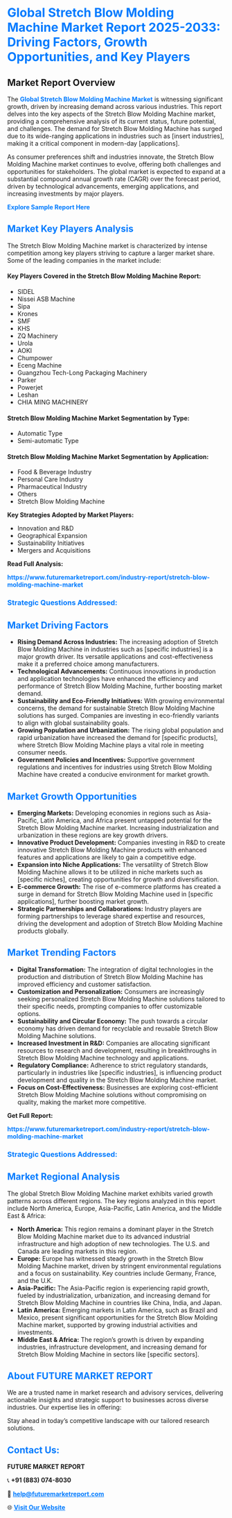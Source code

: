 <h1 style="color: #007BFF;">Global Stretch Blow Molding Machine Market Report 2025-2033: Driving Factors, Growth Opportunities, and Key Players</h1>

<section id="overview">
<h2>Market Report Overview</h2>
<p>The <a href="https://www.futuremarketreport.com/industry-report/stretch-blow-molding-machine-market" style="color: #007BFF; text-decoration: none;"><strong>Global Stretch Blow Molding Machine Market</strong></a> is witnessing significant growth, driven by increasing demand across various industries. This report delves into the key aspects of the Stretch Blow Molding Machine market, providing a comprehensive analysis of its current status, future potential, and challenges. The demand for Stretch Blow Molding Machine has surged due to its wide-ranging applications in industries such as [insert industries], making it a critical component in modern-day [applications].</p>
<p>As consumer preferences shift and industries innovate, the Stretch Blow Molding Machine market continues to evolve, offering both challenges and opportunities for stakeholders. The global market is expected to expand at a substantial compound annual growth rate (CAGR) over the forecast period, driven by technological advancements, emerging applications, and increasing investments by major players.</p>
</section>

<section id="overview">
<p><a href="https://www.futuremarketreport.com/request-sample/reportId=128310" style="color: #007BFF; text-decoration: none;"><strong>Explore Sample Report Here</strong></a></p>
</section>

<section id="key-players">
<h2 style="color: #007BFF;">Market Key Players Analysis</h2>
<p>The Stretch Blow Molding Machine market is characterized by intense competition among key players striving to capture a larger market share. Some of the leading companies in the market include:</p>
<h4>Key Players Covered in the Stretch Blow Molding Machine Report:</h4>
<ul><li>SIDEL</li><li>Nissei ASB Machine</li><li>Sipa</li><li>Krones</li><li>SMF</li><li>KHS</li><li>ZQ Machinery</li><li>Urola</li><li>AOKI</li><li>Chumpower</li><li>Eceng Machine</li><li>Guangzhou Tech-Long Packaging Machinery</li><li>Parker</li><li>Powerjet</li><li>Leshan</li><li>CHIA MING MACHINERY</li></ul>
<h4>Stretch Blow Molding Machine Market Segmentation by Type:</h4>
<ul><li>Automatic Type</li><li>Semi-automatic Type</li></ul>

<h4>Stretch Blow Molding Machine Market Segmentation by Application:</h4>
<ul><li>Food &amp; Beverage Industry</li><li>Personal Care Industry</li><li>Pharmaceutical Industry</li><li>Others</li><li>Stretch Blow Molding Machine</li></ul>
<p><strong>Key Strategies Adopted by Market Players:</strong></p>
<ul>
<li>Innovation and R&D</li>
<li>Geographical Expansion</li>
<li>Sustainability Initiatives</li>
<li>Mergers and Acquisitions</li>
</ul>
</section>

<section>
<p><strong>Read Full Analysis: </strong></p><a href="https://www.futuremarketreport.com/industry-report/stretch-blow-molding-machine-market" style="color: #007BFF; text-decoration: none;"><strong>https://www.futuremarketreport.com/industry-report/stretch-blow-molding-machine-market</strong></a>
<h3 style="color: #007BFF;">Strategic Questions Addressed:</h3>
</section>

<section id="driving-factors">
<h2 style="color: #007BFF;">Market Driving Factors</h2>
<ul>
<li><strong>Rising Demand Across Industries:</strong> The increasing adoption of Stretch Blow Molding Machine in industries such as [specific industries] is a major growth driver. Its versatile applications and cost-effectiveness make it a preferred choice among manufacturers.</li>
<li><strong>Technological Advancements:</strong> Continuous innovations in production and application technologies have enhanced the efficiency and performance of Stretch Blow Molding Machine, further boosting market demand.</li>
<li><strong>Sustainability and Eco-Friendly Initiatives:</strong> With growing environmental concerns, the demand for sustainable Stretch Blow Molding Machine solutions has surged. Companies are investing in eco-friendly variants to align with global sustainability goals.</li>
<li><strong>Growing Population and Urbanization:</strong> The rising global population and rapid urbanization have increased the demand for [specific products], where Stretch Blow Molding Machine plays a vital role in meeting consumer needs.</li>
<li><strong>Government Policies and Incentives:</strong> Supportive government regulations and incentives for industries using Stretch Blow Molding Machine have created a conducive environment for market growth.</li>
</ul>
</section>

<section id="growth-opportunities">
<h2 style="color: #007BFF;">Market Growth Opportunities</h2>
<ul>
<li><strong>Emerging Markets:</strong> Developing economies in regions such as Asia-Pacific, Latin America, and Africa present untapped potential for the Stretch Blow Molding Machine market. Increasing industrialization and urbanization in these regions are key growth drivers.</li>
<li><strong>Innovative Product Development:</strong> Companies investing in R&D to create innovative Stretch Blow Molding Machine products with enhanced features and applications are likely to gain a competitive edge.</li>
<li><strong>Expansion into Niche Applications:</strong> The versatility of Stretch Blow Molding Machine allows it to be utilized in niche markets such as [specific niches], creating opportunities for growth and diversification.</li>
<li><strong>E-commerce Growth:</strong> The rise of e-commerce platforms has created a surge in demand for Stretch Blow Molding Machine used in [specific applications], further boosting market growth.</li>
<li><strong>Strategic Partnerships and Collaborations:</strong> Industry players are forming partnerships to leverage shared expertise and resources, driving the development and adoption of Stretch Blow Molding Machine products globally.</li>
</ul>
</section>

<section id="trending-factors">
<h2 style="color: #007BFF;">Market Trending Factors</h2>
<ul>
<li><strong>Digital Transformation:</strong> The integration of digital technologies in the production and distribution of Stretch Blow Molding Machine has improved efficiency and customer satisfaction.</li>
<li><strong>Customization and Personalization:</strong> Consumers are increasingly seeking personalized Stretch Blow Molding Machine solutions tailored to their specific needs, prompting companies to offer customizable options.</li>
<li><strong>Sustainability and Circular Economy:</strong> The push towards a circular economy has driven demand for recyclable and reusable Stretch Blow Molding Machine solutions.</li>
<li><strong>Increased Investment in R&D:</strong> Companies are allocating significant resources to research and development, resulting in breakthroughs in Stretch Blow Molding Machine technology and applications.</li>
<li><strong>Regulatory Compliance:</strong> Adherence to strict regulatory standards, particularly in industries like [specific industries], is influencing product development and quality in the Stretch Blow Molding Machine market.</li>
<li><strong>Focus on Cost-Effectiveness:</strong> Businesses are exploring cost-efficient Stretch Blow Molding Machine solutions without compromising on quality, making the market more competitive.</li>
</ul>
</section>

<section>
<p><strong>Get Full Report: </strong></p><a href="https://www.futuremarketreport.com/industry-report/stretch-blow-molding-machine-market" style="color: #007BFF; text-decoration: none;"><strong>https://www.futuremarketreport.com/industry-report/stretch-blow-molding-machine-market</strong></a>
<h3 style="color: #007BFF;">Strategic Questions Addressed:</h3>
</section>


<section id="regional-analysis">
<h2 style="color: #007BFF;">Market Regional Analysis</h2>
<p>The global Stretch Blow Molding Machine market exhibits varied growth patterns across different regions. The key regions analyzed in this report include North America, Europe, Asia-Pacific, Latin America, and the Middle East & Africa:</p>
<ul>
<li><strong>North America:</strong> This region remains a dominant player in the Stretch Blow Molding Machine market due to its advanced industrial infrastructure and high adoption of new technologies. The U.S. and Canada are leading markets in this region.</li>
<li><strong>Europe:</strong> Europe has witnessed steady growth in the Stretch Blow Molding Machine market, driven by stringent environmental regulations and a focus on sustainability. Key countries include Germany, France, and the U.K.</li>
<li><strong>Asia-Pacific:</strong> The Asia-Pacific region is experiencing rapid growth, fueled by industrialization, urbanization, and increasing demand for Stretch Blow Molding Machine in countries like China, India, and Japan.</li>
<li><strong>Latin America:</strong> Emerging markets in Latin America, such as Brazil and Mexico, present significant opportunities for the Stretch Blow Molding Machine market, supported by growing industrial activities and investments.</li>
<li><strong>Middle East & Africa:</strong> The region’s growth is driven by expanding industries, infrastructure development, and increasing demand for Stretch Blow Molding Machine in sectors like [specific sectors].</li>
</ul>
</section>

<footer>
<h2 style="color: #007BFF;">About FUTURE MARKET REPORT</h2>
<p>We are a trusted name in market research and advisory services, delivering actionable insights and strategic support to businesses across diverse industries. Our expertise lies in offering:</p>

<p>Stay ahead in today’s competitive landscape with our tailored research solutions.</p>

<h2 style="color: #007BFF;">Contact Us:</h2>
<p><strong>FUTURE MARKET REPORT</strong></p>
<p>📞 <strong>+91 (883) 074-8030</strong></p>
<p>📧 <strong><a href="mailto:help@futuremarketreport.com" style="color: #007BFF;">help@futuremarketreport.com</a></strong></p>
<p>🌐 <strong><a href="https://www.futuremarketreport.com/" style="color: #007BFF;">Visit Our Website</a></strong></p>
</footer>